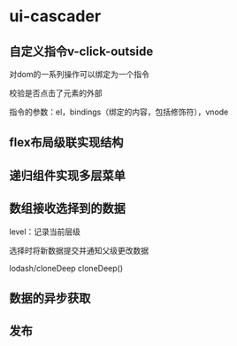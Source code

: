 # ui-cascader

## 自定义指令v-click-outside

对dom的一系列操作可以绑定为一个指令

校验是否点击了元素的外部

指令的参数：el，bindings（绑定的内容，包括修饰符），vnode

## flex布局级联实现结构

## 递归组件实现多层菜单

## 数组接收选择到的数据

level：记录当前层级

选择时将新数据提交并通知父级更改数据

lodash/cloneDeep cloneDeep()

## 数据的异步获取


## 发布